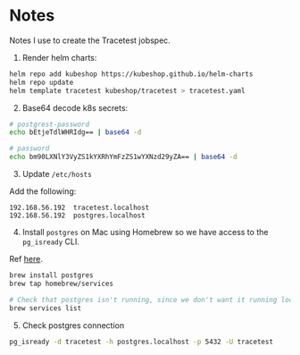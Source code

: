 # Notes

Notes I use to create the Tracetest jobspec.

1. Render helm charts:

```bash
helm repo add kubeshop https://kubeshop.github.io/helm-charts
helm repo update
helm template tracetest kubeshop/tracetest > tracetest.yaml
```

2. Base64 decode k8s secrets:

```bash
# postgrest-password
echo bEtjeTdlWHRIdg== | base64 -d

# password
echo bm90LXNlY3VyZS1kYXRhYmFzZS1wYXNzd29yZA== | base64 -d
```

3. Update `/etc/hosts`

Add the following:

```text
192.168.56.192  tracetest.localhost
192.168.56.192  postgres.localhost
```

4. Install `postgres` on Mac using Homebrew so we have access to the `pg_isready` CLI.

Ref [here](https://stackoverflow.com/a/46703723).

```bash
brew install postgres
brew tap homebrew/services

# Check that postgres isn't running, since we don't want it running locally
brew services list
```

5. Check postgres connection

```bash
pg_isready -d tracetest -h postgres.localhost -p 5432 -U tracetest
```